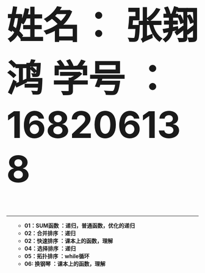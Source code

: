 <hold>
    <font size=12><b><h1>姓名： 张翔鸿     学号 ：168206138 </h1></b></font>
    <hr color = "#8000ff" size = "6" align = "right" noshade>
<ol>
    <UL><b>
        <li>01：SUM函数  ：递归，普通函数，优化的递归<br>
        <li>02：合并排序 ：递归<br>
        <li>02：快速排序 ：课本上的函数，理解<br>
        <li>04：选择排序 ：递归<br>
        <li>05：拓扑排序 ：while循环<br>
        <li>06: 换钢琴   ：课本上的函数，理解<br>
    </UL></b>
</ol><br>
</hold>
